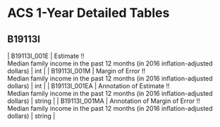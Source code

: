 # ACS 1-Year Detailed Tables

## B19113I

| B19113I_001E | Estimate !!<br>Median family income in the past 12 months (in 2016 inflation-adjusted dollars) | int |
| B19113I_001M | Margin of Error !!<br>Median family income in the past 12 months (in 2016 inflation-adjusted dollars) | int |
| B19113I_001EA | Annotation of Estimate !!<br>Median family income in the past 12 months (in 2016 inflation-adjusted dollars) | string |
| B19113I_001MA | Annotation of Margin of Error !!<br>Median family income in the past 12 months (in 2016 inflation-adjusted dollars) | string |

